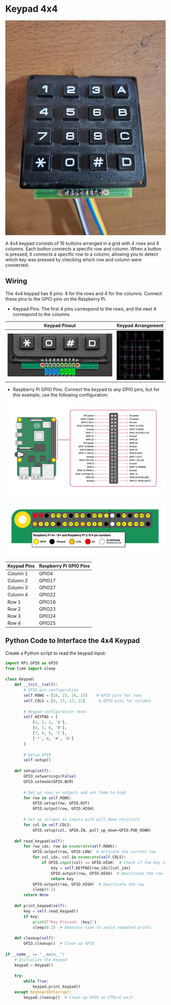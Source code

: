 # Keypad 4x4

![Keypad](Images/Keypad_4x4.jpg)

A 4x4 keypad consists of 16 buttons arranged in a grid with 4 rows and 4 columns. Each button connects a specific row and column. When a button is pressed, it connects a specific row to a column, allowing you to detect which key was pressed by checking which row and column were connected.

## Wiring

The 4x4 keypad has 8 pins: 4 for the rows and 4 for the columns. Connect these pins to the GPIO pins on the Raspberry Pi.

- Keypad Pins: The first 4 pins correspond to the rows, and the next 4 correspond to the columns

| Keypad Pinout | Keypad Arrangement |
|---------------|--------------------|
|![Keypad Pinout](Images/Keypad_pinout.jpg) | ![Keypad Arrangement](Images/keypad_arrangement.jpg) |

- Raspberry Pi GPIO Pins: Connect the keypad to any GPIO pins, but for this example, use the following configuration:

 ![RPi GPIO Pinout](Images/Raspberry-Pi-3B+-GPIO-Pinout-Diagram.png) 
 
 ![GPIO Mapping](Images/GPIO.png)

| **Keypad Pins** | **Raspberry Pi GPIO Pins** |
|-------------|------------------------|
| Column 1 | GPIO4 |
| Column 2 | GPIO17 |
| Column 3 | GPIO27 |
| Column 4 | GPIO22 |
| Row 1 | GPIO18 |
| Row 2 | GPIO23 |
| Row 3 | GPIO24 |
| Row 4 | GPIO25 |

## Python Code to Interface the 4x4 Keypad

Create a Python script to read the keypad input:

```python
import RPi.GPIO as GPIO
from time import sleep

class Keypad:
    def __init__(self):
        # GPIO pin configuration
        self.ROWS = [18, 23, 24, 25]    # GPIO pins for rows
        self.COLS = [4, 17, 27, 22]      # GPIO pins for columns

        # Keypad configuration (4x4)
        self.KEYPAD = [
            [1, 2, 3, 'A'],
            [4, 5, 6, 'B'],
            [7, 8, 9, 'C'],
            ['*', 0, '#', 'D']
        ]

        # Setup GPIO
        self.setup()

    def setup(self):
        GPIO.setwarnings(False)
        GPIO.setmode(GPIO.BCM)

        # Set up rows as outputs and set them to high
        for row in self.ROWS:
            GPIO.setup(row, GPIO.OUT)
            GPIO.output(row, GPIO.HIGH)

        # Set up columns as inputs with pull-down resistors
        for col in self.COLS:
            GPIO.setup(col, GPIO.IN, pull_up_down=GPIO.PUD_DOWN)

    def read_keypad(self):
        for row_idx, row in enumerate(self.ROWS):
            GPIO.output(row, GPIO.LOW)  # Activate the current row
            for col_idx, col in enumerate(self.COLS):
                if GPIO.input(col) == GPIO.HIGH:  # Check if the key is pressed
                    key = self.KEYPAD[row_idx][col_idx]
                    GPIO.output(row, GPIO.HIGH)  # Deactivate the row
                    return key
            GPIO.output(row, GPIO.HIGH)  # Deactivate the row
            sleep(0.1)
        return None

    def print_keypad(self):
        key = self.read_keypad()
        if key:
            print(f"Key Pressed: {key}")
            sleep(0.1)  # Debounce time to avoid repeated prints

    def cleanup(self):
        GPIO.cleanup()  # Clean up GPIO

if __name__ == "__main__":
    # Initialize the Keypad
    keypad = Keypad()

    try:
        while True:
            keypad.print_keypad()
    except KeyboardInterrupt:
        keypad.cleanup()  # Clean up GPIO on CTRL+C exit

```
